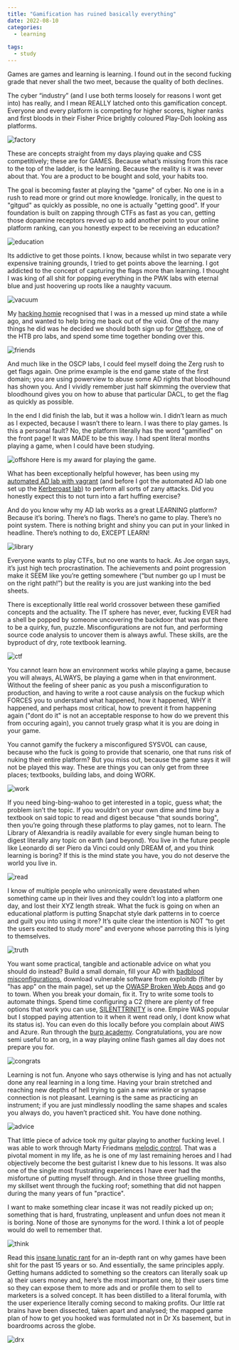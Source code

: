 ```yaml
---
title: "Gamification has ruined basically everything"
date: 2022-08-10
categories:
  - learning
  
tags:
  - study
---
```


Games are games and learning is learning. I found out in the second fucking grade that never shall the two meet, because the quality of both declines.

The cyber “industry” (and I use both terms loosely for reasons I wont get into) has really, and I mean REALLY latched onto this gamification concept. Everyone and every platform is competing for higher scores, higher ranks and first bloods in their Fisher Price brightly coloured Play-Doh looking ass platforms. 

![factory](/assets/images/gamification/playdo.png)

These are concepts straight from my days playing quake and CSS competitively; these are for GAMES. Because what’s missing from this race to the top of the ladder, is the learning. Because the reality is it was never about that. You are a product to be bought and sold, your habits too.

The goal is becoming faster at playing the "game" of cyber. No one is in a rush to read more or grind out more knowledge. Ironically, in the quest to "gitgud" as quickly as possible, no one is actually "getting good". If your foundation is built on zapping through CTFs as fast as you can, getting those dopamine receptors revved up to add another point to your online platform ranking, can you honestly expect to be receiving an education?

![education](/assets/images/gamification/education.png)

Its addictive to get those points. I know, because whilst in two separate very expensive training grounds, I tried to get points above the learning. I got addicted to the concept of capturing the flags more than learning. I thought I was king of all shit for popping everything in the PWK labs with eternal blue and just hoovering up roots like a naughty vacuum.

![vacuum](/assets/images/gamification/vacuum.png)

My [hacking homie](https://kymb0.github.io/) recognised that I was in a messed up mind state a while ago, and wanted to help bring me back out of the void. One of the many things he did was he decided we should both sign up for [Offshore](https://app.hackthebox.com/prolabs/overview/offshore), one of the HTB pro labs, and spend some time together bonding over this. 

![friends](/assets/images/gamification/friends.png)

And much like in the OSCP labs, I could feel myself doing the Zerg rush to get flags again. One prime example is the end game state of the first domain; you are using powerview to abuse some AD rights that bloodhound has shown you. And I vividly remember just half skimming the overview that bloodhound gives you on how to abuse that particular DACL, to get the flag as quickly as possible. 

In the end I did finish the lab, but it was a hollow win. I didn’t learn as much as I expected, because I wasn’t there to learn. I was there to play games. Is this a personal fault? No, the platform literally has the word "gamified" on the front page! It was MADE to be this way. I had spent literal months playing a game, when I could have been studying.

![offshore](/assets/images/vagrant/offshore.png) 
Here is my award for playing the game.

What has been exceptionally helpful however, has been using my [automated AD lab with vagrant](https://onecloudemoji.github.io/labbing/vagrant-ad-lab/)  (and before I got the automated AD lab one set up the [Kerberoast lab](https://onecloudemoji.github.io/labbing/pivoting-and-kerberoast-lab-setup/)) to perform all sorts of zany attacks. Did you honestly expect this to not turn into a fart huffing exercise? 

And do you know why my AD lab works as a great LEARNING platform? Because it’s boring. There’s no flags. There’s no game to play. There’s no point system. There is nothing bright and shiny you can put in your linked in headline. There’s nothing to do, EXCEPT LEARN! 

![library](/assets/images/gamification/library.png)

Everyone wants to play CTFs, but no one wants to hack. As Joe organ says, it’s just high tech procrastination. The achievements and point progression make it SEEM like you’re getting somewhere (“but number go up I must be on the right path!”) but the reality is you are just wanking into the bed sheets.

There is exceptionally little real world crossover between these gamified concepts and the actuality. The IT sphere has never, ever, fucking EVER had a shell be popped by someone uncovering the backdoor that was put there to be a quirky, fun, puzzle. Misconfigurations are not fun, and performing source code analysis to uncover them is always awful. These skills, are the byproduct of dry, rote textbook learning. 

![ctf](/assets/images/gamification/ctfs.jpg)

You cannot learn how an environment works while playing a game, because you will always, ALWAYS, be playing a game when in that environment. Without the feeling of sheer panic as you push a misconfiguration to production, and having to write a root cause analysis on the fuckup which FORCES you to understand what happened, how it happened, WHY it happened, and perhaps most critical, how to prevent it from happening again ("dont do it" is not an acceptable response to how do we prevent this from occuring again), you cannot truely grasp what it is you are doing in your game. 

You cannot gamify the fuckery a misconfigured SYSVOL can cause, because who the fuck is going to provide that scenario, one that runs risk of nuking their entire platform? But you miss out, because the game says it will not be played this way. These are things you can only get from three places; textbooks, building labs, and doing WORK.

![work](/assets/images/gamification/work.png)

If you need bing-bing-wahoo to get interested in a topic, guess what; the problem isn’t the topic. If you wouldn’t on your own dime and time buy a textbook on said topic to read and digest because "that sounds boring", then you’re going through these platforms to play games, not to learn. The Library of Alexandria is readily available for every single human being to digest literally any topic on earth (and beyond). You live in the future people like Leonardo di ser Piero da Vinci could only DREAM of, and you think learning is boring? If this is the mind state you have, you do not deserve the world you live in.

![read](/assets/images/gamification/read.png)

I know of multiple people who unironically were devastated when something came up in their lives and they couldn’t log into a platform one day, and lost their XYZ length streak. What the fuck is going on when an educational platform is putting Snapchat style dark patterns in to coerce and guilt you into using it more? It’s quite clear the intention is NOT “to get the users excited to study more” and everyone whose parroting this is lying to themselves.

![truth](/assets/images/gamification/lie.jpg)

You want some practical, tangible and actionable advice on what you should do instead? Build a small domain, fill your AD with [badblood misconfigurations](https://github.com/davidprowe/BadBlood), download vulnerable software from exploitdb (filter by "has app" on the main page), set up the [OWASP Broken Web Apps](https://sourceforge.net/projects/owaspbwa/) and go to town. When you break your domain, fix it. Try to write some tools to automate things. Spend time configuring a C2 (there are plenty of free options that work you can use, [SILENTTRINITY](https://github.com/byt3bl33d3r/SILENTTRINITY) is one. Empire WAS popular but I stopped paying attention to it when it went read only, I dont know what its status is). You can even do this locally before you complain about AWS and Azure. Run through the [burp academy](https://portswigger.net/web-security). Congratulations, you are now semi useful to an org, in a way playing online flash games all day does not prepare you for.

![congrats](/assets/images/gamification/congrats.png)

Learning is not fun. Anyone who says otherwise is lying and has not actually done any real learning in a long time. Having your brain stretched and reaching new depths of hell trying to gain a new wrinkle or synapse connection is not pleasant. Learning is the same as practicing an instrument; if you are just mindlessly noodling the same shapes and scales you always do, you haven’t practiced shit. You have done nothing. 

![advice](/assets/images/gamification/play.jpg)
 
 That little piece of advice took my guitar playing to another fucking level. I was able to work through Marty Friedmans [melodic control](https://www.youtube.com/watch?v=-OmDoa2SkKY). That was a pivotal moment in my life, as he is one of my last remaining heroes and I had objectively become the best guitarist I knew due to his lessons. It was also one of the single most frustrating experiences I have ever had the misfortune of putting myself through. And in those three gruelling months, my skillset went through the fucking roof; something that did not happen during the many years of fun "practice". 
 
 I want to make something clear incase it was not readily picked up on; something that is hard, frustrating, unpleasent and unfun does not mean it is boring. None of those are synonyms for the word. I think a lot of people would do well to remember that.
 
 ![think](/assets/images/gamification/think.png)

Read this [insane lunatic rant](https://onecloudemoji.github.io/games/2004-gaming/) for an in-depth rant on why games have been shit for the past 15 years or so. And essentially, the same principles apply. Getting humans addicted to something so the creators can literally soak up a) their users money and, here’s the most important one, b) their users time so they can expose them to more ads and or profile them to sell to marketers is a solved concept. It has been distilled to a literal forumla, with the user experience literally coming second to making profits. Our little rat brains have been dissected, taken apart and analysed; the mapped game plan of how to get you hooked was formulated not in Dr Xs basement, but in boardrooms across the globe.

![drx](/assets/images/gamification/dr_x.png)
